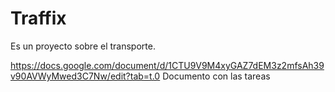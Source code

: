 # Traffix
Es un proyecto sobre el transporte.

https://docs.google.com/document/d/1CTU9V9M4xyGAZ7dEM3z2mfsAh39v90AVWyMwed3C7Nw/edit?tab=t.0 Documento con las tareas 
